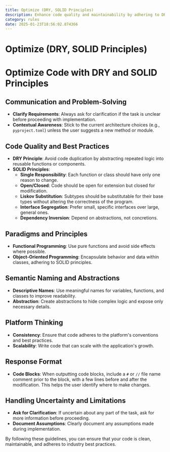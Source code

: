 ```yaml
---
title: Optimize (DRY, SOLID Principles)
description: Enhance code quality and maintainability by adhering to DRY (Don't Repeat Yourself) and SOLID (Single Responsibility, Open/Closed, Liskov Substitution, Interface Segregation, Dependency Inversion) principles. This guide provides best practices for writing clean, efficient, and scalable code.
category: rules
date: 2025-01-23T18:56:02.874366
---
```



# Optimize (DRY, SOLID Principles)

# Optimize Code with DRY and SOLID Principles

## Communication and Problem-Solving
- **Clarify Requirements**: Always ask for clarification if the task is unclear before proceeding with implementation.
- **Contextual Awareness**: Stick to the current architecture choices (e.g., `pyproject.toml`) unless the user suggests a new method or module.

## Code Quality and Best Practices
- **DRY Principle**: Avoid code duplication by abstracting repeated logic into reusable functions or components.
- **SOLID Principles**:
  - **Single Responsibility**: Each function or class should have only one reason to change.
  - **Open/Closed**: Code should be open for extension but closed for modification.
  - **Liskov Substitution**: Subtypes should be substitutable for their base types without altering the correctness of the program.
  - **Interface Segregation**: Prefer small, specific interfaces over large, general ones.
  - **Dependency Inversion**: Depend on abstractions, not concretions.

## Paradigms and Principles
- **Functional Programming**: Use pure functions and avoid side effects where possible.
- **Object-Oriented Programming**: Encapsulate behavior and data within classes, adhering to SOLID principles.

## Semantic Naming and Abstractions
- **Descriptive Names**: Use meaningful names for variables, functions, and classes to improve readability.
- **Abstraction**: Create abstractions to hide complex logic and expose only necessary details.

## Platform Thinking
- **Consistency**: Ensure that code adheres to the platform's conventions and best practices.
- **Scalability**: Write code that can scale with the application's growth.

## Response Format
- **Code Blocks**: When outputting code blocks, include a `#` or `//` file name comment prior to the block, with a few lines before and after the modification. This helps the user identify where to make changes.

## Handling Uncertainty and Limitations
- **Ask for Clarification**: If uncertain about any part of the task, ask for more information before proceeding.
- **Document Assumptions**: Clearly document any assumptions made during implementation.

By following these guidelines, you can ensure that your code is clean, maintainable, and adheres to industry best practices.
